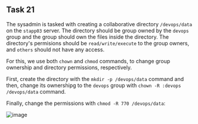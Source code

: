## Task 21

The sysadmin is tasked with creating a collaborative directory `/devops/data` on the `stapp03` server. The directory should be group owned by the `devops` group and the group should own the files inside the directory. The directory's permisions should be `read/write/execute` to the group owners, and `others` should not have any access.

For this, we use both `chown` and `chmod` commands, to change group ownership and directory permissions, respectively.

First, create the directory with the `mkdir -p /devops/data` command and then, change its ownershipg to the `devops` group with `chown -R :devops /devops/data` command.

Finally, change the permissions with `chmod -R 770 /devops/data`:

![image](https://github.com/kmilach/kodekloud-engineer/assets/53876300/e992ee14-157a-4ab8-8483-ab77e7a7fadd)

